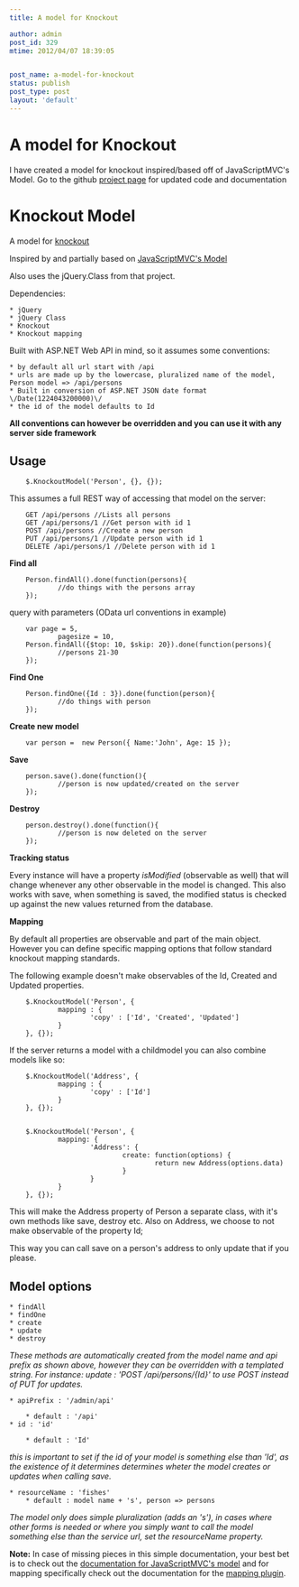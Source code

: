 ```yaml
---
title: A model for Knockout

author: admin
post_id: 329
mtime: 2012/04/07 18:39:05


post_name: a-model-for-knockout
status: publish
post_type: post
layout: 'default'
---
```


# A model for Knockout

I have created a model for knockout inspired/based off of JavaScriptMVC's Model. Go to the github [project page](https://github.com/mokkabonna/knockout-model) for updated code and documentation 

# Knockout Model

A model for [knockout](https://github.com/SteveSanderson/knockout)

Inspired by and partially based on [JavaScriptMVC's Model](http://javascriptmvc.com/docs.html#!jQuery.Model)

Also uses the jQuery.Class from that project. 

Dependencies:

	* jQuery
	* jQuery Class
	* Knockout
	* Knockout mapping

Built with ASP.NET Web API in mind, so it assumes some conventions:

	* by default all url start with /api
	* urls are made up by the lowercase, pluralized name of the model, Person model => /api/persons
	* Built in conversion of ASP.NET JSON date format \/Date(1224043200000)\/ 
	* the id of the model defaults to Id

**All conventions can however be overridden and you can use it with any server side framework**

## Usage
		
		
		$.KnockoutModel('Person', {}, {});

		

This assumes a full REST way of accessing that model on the server:
		
		
		GET /api/persons //Lists all persons
		GET /api/persons/1 //Get person with id 1
		POST /api/persons //Create a new person
		PUT /api/persons/1 //Update person with id 1
		DELETE /api/persons/1 //Delete person with id 1
		

**Find all**
		
		
		Person.findAll().done(function(persons){
				//do things with the persons array
		});

		

query with parameters (OData url conventions in example)
		
		
		var page = 5,
				pagesize = 10,
		Person.findAll({$top: 10, $skip: 20}).done(function(persons){
				//persons 21-30
		});

		

**Find One**
		
		
		Person.findOne({Id : 3}).done(function(person){
				//do things with person
		});

		

**Create new model**
		
		
		var person =  new Person({ Name:'John', Age: 15 });

		

**Save**
		
		
		person.save().done(function(){
				//person is now updated/created on the server
		});

		

**Destroy**
		
		
		person.destroy().done(function(){
				//person is now deleted on the server
		});

		

**Tracking status**

Every instance will have a property _isModified_ (observable as well) that will change whenever any other observable in the model is changed. This also works with save, when something is saved, the modified status is checked up against the new values returned from the database.

**Mapping**

By default all properties are observable and part of the main object. However you can define specific mapping options that follow standard knockout mapping standards. 

The following example doesn't make observables of the Id, Created and Updated properties.
		
		
		$.KnockoutModel('Person', {
				mapping : {
						'copy' : ['Id', 'Created', 'Updated']
				}
		}, {});

		

If the server returns a model with a childmodel you can also combine models like so:
		
		
		$.KnockoutModel('Address', {
				mapping : {
						'copy' : ['Id'] 
				}
		}, {});

		
		$.KnockoutModel('Person', {
				mapping: {
						'Address': {
								create: function(options) {
										return new Address(options.data)
								}
						}
				}
		}, {});

		

This will make the Address property of Person a separate class, with it's own methods like save, destroy etc. Also on Address, we choose to not make observable of the property Id;


This way you can call save on a person's address to only update that if you please.

## Model options

	* findAll
	* findOne
	* create
	* update
	* destroy

_These methods are automatically created from the model name and api prefix as shown above, however they can be overridden with a templated string. For instance: update : 'POST /api/persons/{Id}' to use POST instead of PUT for updates._

	* apiPrefix : '/admin/api'

		* default : '/api'
	* id : 'id'

		* default : 'Id'

_this is important to set if the id of your model is something else than 'Id', as the existence of it determines determines wheter the model creates or updates when calling save._

	* resourceName : 'fishes'
		* default : model name + 's', person => persons

_The model only does simple pluralization (adds an 's'), in cases where other forms is needed or where you simply want to call the model something else than the service url, set the resourceName property._

**Note:** In case of missing pieces in this simple documentation, your best bet is to check out the [documentation for JavaScriptMVC's model](http://javascriptmvc.com/docs.html#!jQuery.Model) and for mapping specifically check out the documentation for the [mapping plugin](http://knockoutjs.com/documentation/plugins-mapping.html).
